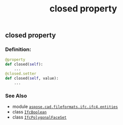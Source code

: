 ﻿---
title: closed property
second_title: Aspose.CAD for Python via .NET API References
description: 
type: docs
weight: 40
url: /python-net/aspose.cad.fileformats.ifc.ifc4.entities/ifcpolygonalfaceset/closed/
is_root: false
---

## closed property

### Definition:
```python
@property
def closed(self):
    ...
@closed.setter
def closed(self, value):
    ...
```

### See Also
* module [`aspose.cad.fileformats.ifc.ifc4.entities`](../../)
* class [`IfcBoolean`](/cad/python-net/aspose.cad.fileformats.ifc.ifc4.types/ifcboolean)
* class [`IfcPolygonalFaceSet`](/cad/python-net/aspose.cad.fileformats.ifc.ifc4.entities/ifcpolygonalfaceset)
